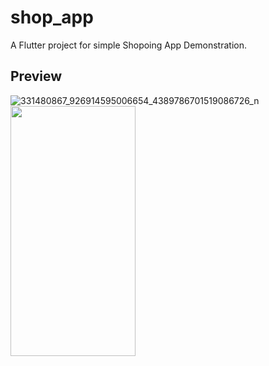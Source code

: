 # shop_app

A Flutter project for simple Shopoing App Demonstration.

## Preview

![331480867_926914595006654_4389786701519086726_n](https://user-images.githubusercontent.com/85961517/220824858-5ca972e6-e095-4b61-a2a9-c4bf67cefdde.jpg)
<img src="https://camo.githubusercontent.com/..." data-canonical-src="https://gyazo.com/eb5c5741b6a9a16c692170a41a49c858.png" width="200" height="400" />
